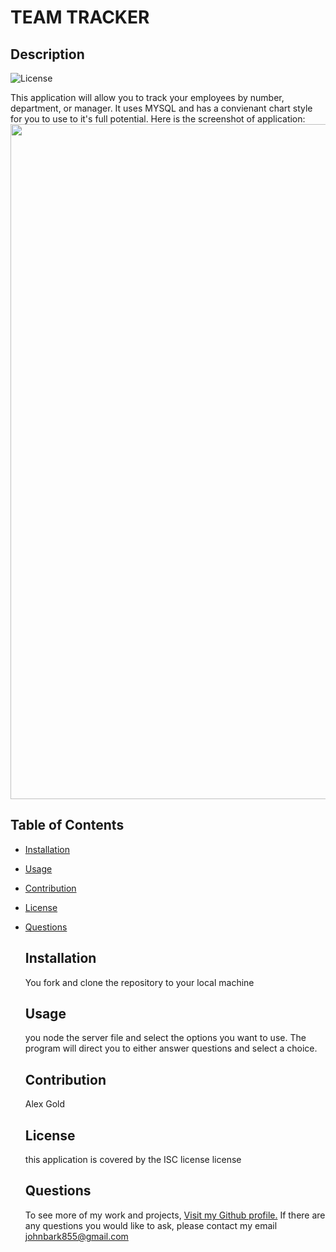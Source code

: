 # TEAM TRACKER




## Description
![License](https://img.shields.io/badge/License-ISC-green.svg)


This application will allow you to track your employees by number, department, or manager. It uses MYSQL and has a convienant chart style for you to use to it's full potential.
Here is the screenshot of application: <img src="https://dsm01pap002files.storage.live.com/y4mIWm0uYCjshf4gtxPYDYIQyIxqZnlHY51JSjlhJkmsHEwNA_3SkNWGiZ9tQD2OOr40sn1-gcxyNGnaboFYlUfphfeoa2z5vGAxml_zNb3xCFZJPzIG4ygUgX_vmOl-BlI5ZJfi4OUQzUf2poKMp40XgrKFgr2o-teQOW6XquP3XYvbEgxWvZAsGYe1VrcZeaY?width=1920&height=1080&cropmode=none" width="1920" height="1080" />

## Table of Contents


- [Installation](#Installation)
- [Usage](#Usage)
- [Contribution](#Contribution)
- [License](#License)
- [Questions](#Questions)


    ## Installation
    You fork and clone the repository to your local machine

    ## Usage
    you node the server file and select the options you want to use. The program will direct you to either answer questions and select a choice.

    ## Contribution
    Alex Gold


    ## License
    this application is covered by the ISC license license

    ## Questions
    To see more of my work and projects, [Visit my Github profile.](https://github.com/johnbark855)
    If there are any questions you would like to ask, please contact my email johnbark855@gmail.com

    
